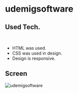 # udemigsoftware
<h2>Used Tech.</h2><br>
<ul>
  <li>HTML was used.</li>
  <li>CSS was used in design.</li>
  <li>Design is responsive.</li>
</ul>
<h2>Screen</h2>




![udemigsoftware](https://github.com/mehmetalikimici/new/assets/115737497/d63993bc-a115-4e3f-a134-bdafa0bf2332)
